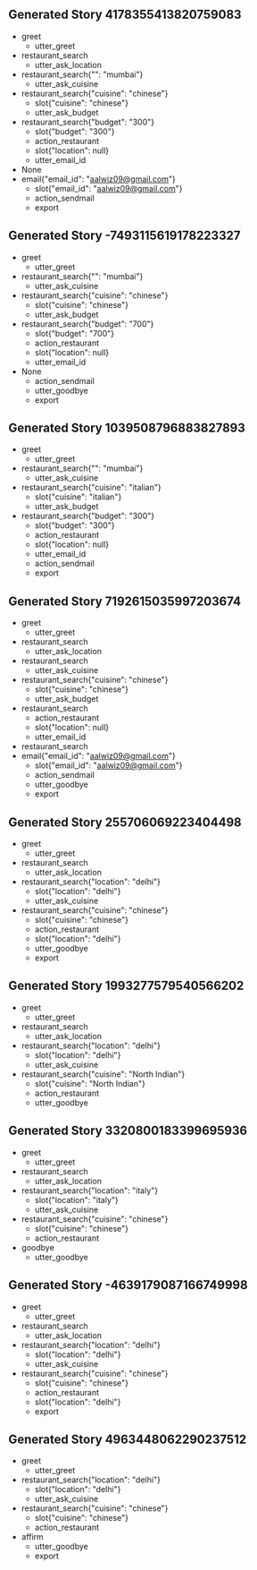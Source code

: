 
## Generated Story 4178355413820759083
* greet
    - utter_greet
* restaurant_search
    - utter_ask_location
* restaurant_search{"": "mumbai"}
    - utter_ask_cuisine
* restaurant_search{"cuisine": "chinese"}
    - slot{"cuisine": "chinese"}
    - utter_ask_budget
* restaurant_search{"budget": "300"}
    - slot{"budget": "300"}
    - action_restaurant
    - slot{"location": null}
    - utter_email_id
* None
* email{"email_id": "aalwiz09@gmail.com"}
    - slot{"email_id": "aalwiz09@gmail.com"}
    - action_sendmail
    - export

## Generated Story -7493115619178223327
* greet
    - utter_greet
* restaurant_search{"": "mumbai"}
    - utter_ask_cuisine
* restaurant_search{"cuisine": "chinese"}
    - slot{"cuisine": "chinese"}
    - utter_ask_budget
* restaurant_search{"budget": "700"}
    - slot{"budget": "700"}
    - action_restaurant
    - slot{"location": null}
    - utter_email_id
* None
    - action_sendmail
    - utter_goodbye
    - export

## Generated Story 1039508796883827893
* greet
    - utter_greet
* restaurant_search{"": "mumbai"}
    - utter_ask_cuisine
* restaurant_search{"cuisine": "italian"}
    - slot{"cuisine": "italian"}
    - utter_ask_budget
* restaurant_search{"budget": "300"}
    - slot{"budget": "300"}
    - action_restaurant
    - slot{"location": null}
    - utter_email_id
    - action_sendmail
    - export

## Generated Story 7192615035997203674
* greet
    - utter_greet
* restaurant_search
    - utter_ask_location
* restaurant_search
    - utter_ask_cuisine
* restaurant_search{"cuisine": "chinese"}
    - slot{"cuisine": "chinese"}
    - utter_ask_budget
* restaurant_search
    - action_restaurant
    - slot{"location": null}
    - utter_email_id
* restaurant_search
* email{"email_id": "aalwiz09@gmail.com"}
    - slot{"email_id": "aalwiz09@gmail.com"}
    - action_sendmail
    - utter_goodbye
    - export



## Generated Story 255706069223404498
* greet
    - utter_greet
* restaurant_search
    - utter_ask_location
* restaurant_search{"location": "delhi"}
    - slot{"location": "delhi"}
    - utter_ask_cuisine 
* restaurant_search{"cuisine": "chinese"}
    - slot{"cuisine": "chinese"}
    - action_restaurant
    - slot{"location": "delhi"}
    - utter_goodbye
    - export

## Generated Story 1993277579540566202
* greet
    - utter_greet
* restaurant_search
    - utter_ask_location
* restaurant_search{"location": "delhi"}
    - slot{"location": "delhi"}
    - utter_ask_cuisine
* restaurant_search{"cuisine": "North Indian"}
    - slot{"cuisine": "North Indian"}
    - action_restaurant
    - utter_goodbye

## Generated Story 3320800183399695936
* greet
    - utter_greet
* restaurant_search
    - utter_ask_location
* restaurant_search{"location": "italy"}
    - slot{"location": "italy"}
	- utter_ask_cuisine
* restaurant_search{"cuisine": "chinese"}
    - slot{"cuisine": "chinese"}
    - action_restaurant
* goodbye
    - utter_goodbye

## Generated Story -4639179087166749998
* greet
    - utter_greet
* restaurant_search
    - utter_ask_location
* restaurant_search{"location": "delhi"}
    - slot{"location": "delhi"}
    - utter_ask_cuisine
* restaurant_search{"cuisine": "chinese"}
    - slot{"cuisine": "chinese"}
    - action_restaurant
    - slot{"location": "delhi"}
    - export


## Generated Story 4963448062290237512
* greet
    - utter_greet
* restaurant_search{"location": "delhi"}
    - slot{"location": "delhi"}
    - utter_ask_cuisine
* restaurant_search{"cuisine": "chinese"}
    - slot{"cuisine": "chinese"}
    - action_restaurant
* affirm
    - utter_goodbye
    - export
